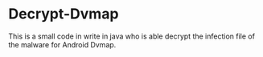 # Decrypt-Dvmap
This is a small code in write in java who is able decrypt the infection file of the malware for Android Dvmap.
